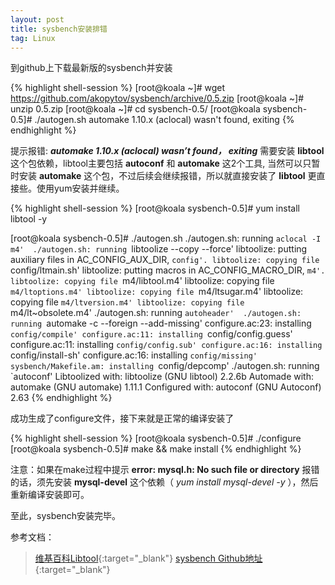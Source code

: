 ```yaml
---
layout: post
title: sysbench安装排错
tag: Linux
---
```


到github上下载最新版的sysbench并安装

{% highlight shell-session %}
[root@koala ~]# wget https://github.com/akopytov/sysbench/archive/0.5.zip
[root@koala ~]# unzip 0.5.zip
[root@koala ~]# cd sysbench-0.5/
[root@koala sysbench-0.5]# ./autogen.sh 
automake 1.10.x (aclocal) wasn't found, exiting
{% endhighlight %}

提示报错: ***automake 1.10.x (aclocal) wasn’t found， exiting***
需要安装 **libtool** 这个包依赖，libtool主要包括 **autoconf** 和 **automake** 这2个工具, 当然可以只暂时安装 **automake** 这个包，不过后续会继续报错，所以就直接安装了 **libtool** 更直接些。使用yum安装并继续。

{% highlight shell-session %}
[root@koala sysbench-0.5]# yum install libtool -y

[root@koala sysbench-0.5]# ./autogen.sh 
./autogen.sh: running `aclocal -I m4' 
./autogen.sh: running `libtoolize --copy --force' 
libtoolize: putting auxiliary files in AC_CONFIG_AUX_DIR, `config'.
libtoolize: copying file `config/ltmain.sh'
libtoolize: putting macros in AC_CONFIG_MACRO_DIR, `m4'.
libtoolize: copying file `m4/libtool.m4'
libtoolize: copying file `m4/ltoptions.m4'
libtoolize: copying file `m4/ltsugar.m4'
libtoolize: copying file `m4/ltversion.m4'
libtoolize: copying file `m4/lt~obsolete.m4'
./autogen.sh: running `autoheader' 
./autogen.sh: running `automake -c --foreign --add-missing' 
configure.ac:23: installing `config/compile'
configure.ac:11: installing `config/config.guess'
configure.ac:11: installing `config/config.sub'
configure.ac:16: installing `config/install-sh'
configure.ac:16: installing `config/missing'
sysbench/Makefile.am: installing `config/depcomp'
./autogen.sh: running `autoconf' 
Libtoolized with: libtoolize (GNU libtool) 2.2.6b
Automade with: automake (GNU automake) 1.11.1
Configured with: autoconf (GNU Autoconf) 2.63
{% endhighlight %}

成功生成了configure文件，接下来就是正常的编译安装了

{% highlight shell-session %}
[root@koala sysbench-0.5]# ./configure
[root@koala sysbench-0.5]# make && make install
{% endhighlight %}

注意：如果在make过程中提示 **error: mysql.h: No such file or directory** 报错的话，须先安装 **mysql-devel** 这个依赖（ *yum install mysql-devel -y* ），然后重新编译安装即可。

至此，sysbench安装完毕。


参考文档：

> [维基百科Libtool](http://zh.wikipedia.org/wiki/Libtool){:target="_blank"}
> [sysbench Github地址](https://github.com/akopytov/sysbench){:target="_blank"}
